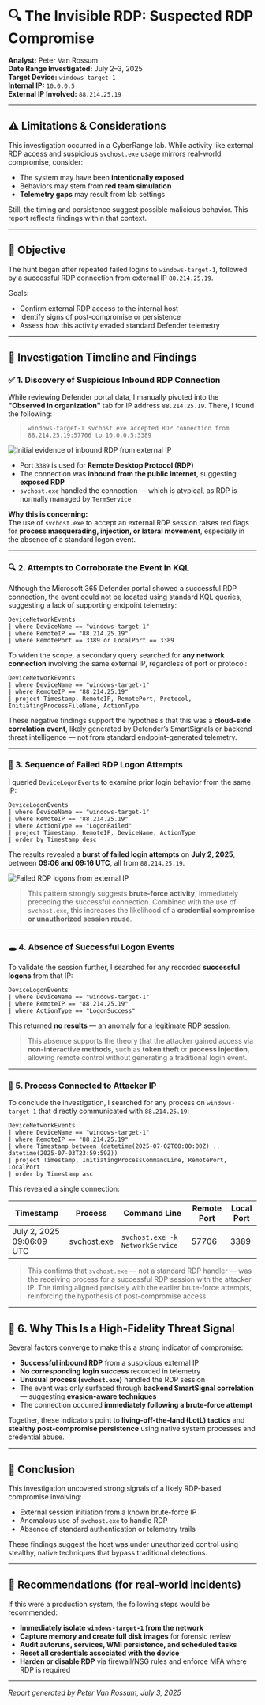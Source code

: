 # 🔍 The Invisible RDP: Suspected RDP Compromise

**Analyst:** Peter Van Rossum  
**Date Range Investigated:** July 2–3, 2025  
**Target Device:** `windows-target-1`  
**Internal IP:** `10.0.0.5`  
**External IP Involved:** `88.214.25.19`  

---

## ⚠️ Limitations & Considerations

This investigation occurred in a CyberRange lab. While activity like external RDP access and suspicious `svchost.exe` usage mirrors real-world compromise, consider:

- The system may have been **intentionally exposed**
- Behaviors may stem from **red team simulation**
- **Telemetry gaps** may result from lab settings

Still, the timing and persistence suggest possible malicious behavior. This report reflects findings within that context.

---

## 🎯 Objective

The hunt began after repeated failed logins to `windows-target-1`, followed by a successful RDP connection from external IP `88.214.25.19`.

Goals:

- Confirm external RDP access to the internal host  
- Identify signs of post-compromise or persistence  
- Assess how this activity evaded standard Defender telemetry

---

## 🧭 Investigation Timeline and Findings

### ✅ 1. Discovery of Suspicious Inbound RDP Connection

While reviewing Defender portal data, I manually pivoted into the **"Observed in organization"** tab for IP address `88.214.25.19`. There, I found the following:

> `windows-target-1 svchost.exe accepted RDP connection from 88.214.25.19:57706 to 10.0.0.5:3389`

![Initial evidence of inbound RDP from external IP](./InitialEvidence1.png)

- Port `3389` is used for **Remote Desktop Protocol (RDP)**  
- The connection was **inbound from the public internet**, suggesting **exposed RDP**  
- `svchost.exe` handled the connection — which is atypical, as RDP is normally managed by `TermService`

**Why this is concerning:**  
The use of `svchost.exe` to accept an external RDP session raises red flags for **process masquerading, injection, or lateral movement**, especially in the absence of a standard logon event.

---

### 🔍 2. Attempts to Corroborate the Event in KQL

Although the Microsoft 365 Defender portal showed a successful RDP connection, the event could not be located using standard KQL queries, suggesting a lack of supporting endpoint telemetry:

```kql
DeviceNetworkEvents
| where DeviceName == "windows-target-1"
| where RemoteIP == "88.214.25.19"
| where RemotePort == 3389 or LocalPort == 3389
```

To widen the scope, a secondary query searched for **any network connection** involving the same external IP, regardless of port or protocol:

```kql
DeviceNetworkEvents
| where DeviceName == "windows-target-1"
| where RemoteIP == "88.214.25.19"
| project Timestamp, RemoteIP, RemotePort, Protocol, InitiatingProcessFileName, ActionType
```

These negative findings support the hypothesis that this was a **cloud-side correlation event**, likely generated by Defender’s SmartSignals or backend threat intelligence — not from standard endpoint-generated telemetry.


---

### 🔐 3. Sequence of Failed RDP Logon Attempts

I queried `DeviceLogonEvents` to examine prior login behavior from the same IP:

```kql
DeviceLogonEvents
| where DeviceName == "windows-target-1"
| where RemoteIP == "88.214.25.19"
| where ActionType == "LogonFailed"
| project Timestamp, RemoteIP, DeviceName, ActionType
| order by Timestamp desc
```

The results revealed a **burst of failed login attempts** on **July 2, 2025**, between **09:06 and 09:16 UTC**, all from `88.214.25.19`.

![Failed RDP logons from external IP](./FailedLogins.png)

> This pattern strongly suggests **brute-force activity**, immediately preceding the successful connection. Combined with the use of `svchost.exe`, this increases the likelihood of a **credential compromise or unauthorized session reuse**.

---

### 🕳️ 4. Absence of Successful Logon Events

To validate the session further, I searched for any recorded **successful logons** from that IP:

```kql
DeviceLogonEvents
| where DeviceName == "windows-target-1"
| where RemoteIP == "88.214.25.19"
| where ActionType == "LogonSuccess"
```

This returned **no results** — an anomaly for a legitimate RDP session.

> This absence supports the theory that the attacker gained access via **non-interactive methods**, such as **token theft** or **process injection**, allowing remote control without generating a traditional login event.

---

### 🧪 5. Process Connected to Attacker IP

To conclude the investigation, I searched for any process on `windows-target-1` that directly communicated with `88.214.25.19`:

```kql
DeviceNetworkEvents
| where DeviceName == "windows-target-1"
| where RemoteIP == "88.214.25.19"
| where Timestamp between (datetime(2025-07-02T00:00:00Z) .. datetime(2025-07-03T23:59:59Z))
| project Timestamp, InitiatingProcessCommandLine, RemotePort, LocalPort
| order by Timestamp asc
```

This revealed a single connection:

| Timestamp              | Process                | Command Line                          | Remote Port | Local Port |
|------------------------|------------------------|----------------------------------------|-------------|------------|
| July 2, 2025 09:06:09 UTC | svchost.exe           | `svchost.exe -k NetworkService`        | 57706       | 3389       |

> This confirms that `svchost.exe` — not a standard RDP handler — was the receiving process for a successful RDP session with the attacker IP. The timing aligned precisely with the earlier brute-force attempts, reinforcing the hypothesis of post-compromise access.

---

## 🧠 6. Why This Is a High-Fidelity Threat Signal

Several factors converge to make this a strong indicator of compromise:

- **Successful inbound RDP** from a suspicious external IP  
- **No corresponding login success** recorded in telemetry  
- **Unusual process (`svchost.exe`)** handled the RDP session  
- The event was only surfaced through **backend SmartSignal correlation** — suggesting **evasion-aware techniques**  
- The connection occurred **immediately following a brute-force attempt**

Together, these indicators point to **living-off-the-land (LotL) tactics** and **stealthy post-compromise persistence** using native system processes and credential abuse.

---

## 📌 Conclusion

This investigation uncovered strong signals of a likely RDP-based compromise involving:

- External session initiation from a known brute-force IP  
- Anomalous use of `svchost.exe` to handle RDP  
- Absence of standard authentication or telemetry trails

These findings suggest the host was under unauthorized control using stealthy, native techniques that bypass traditional detections.

---

## 🧩 Recommendations (for real-world incidents)

If this were a production system, the following steps would be recommended:

- **Immediately isolate `windows-target-1` from the network**  
- **Capture memory and create full disk images** for forensic review  
- **Audit autoruns, services, WMI persistence, and scheduled tasks**  
- **Reset all credentials associated with the device**  
- **Harden or disable RDP** via firewall/NSG rules and enforce MFA where RDP is required  

---

_Report generated by Peter Van Rossum, July 3, 2025_
